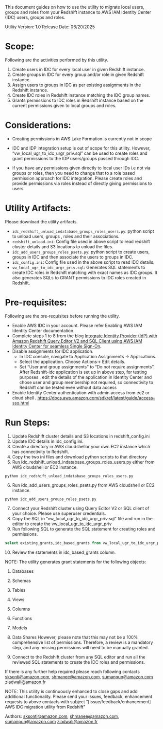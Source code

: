 
This document guides on how to use the utility to migrate local users, groups and roles from your Redshift instance to AWS IAM Identity Center (IDC) users, groups and roles.

Utility Version: 1.0
Release Date: 06/20/2025

# Scope:
Following are the activities performed by this utility.

1. Create users in IDC for every local user in given Redshift instance.
2. Create groups in IDC for every group and/or role in given Redshift instance.
3. Assign users to groups in IDC as per existing assignments in the Redshift instance.
4. Create IDC roles in Redshift instance matching the IDC group names.  
5. Grants permissions to IDC roles in Redshift instance based on the current permissions given to local groups and roles.


# Considerations:

* Creating permissions in AWS Lake Formation is currently not in scope
* IDC and IDP integration setup is out of scope for this utility.  However, “vw_local_ugr_to_idc_urgr_priv.sql” can be used to create roles and grant permissions to the IDP users/groups passed through IDC.
    
* If you have any permissions given directly to local user IDs i.e not via groups or roles, then you need to change that to a role based permission approach for IDC integration.  Please create roles and provide permissions via roles instead of directly giving permissions to users.


# Utility Artifacts:

Please download the utility artifacts.

* `idc_redshift_unload_indatabase_groups_roles_users.py`:  python script to unload users, groups , roles and their associations.
* `redshift_unload.ini`: Config file used in above script to read redshift cluster details and S3 locations to unload the files.
* `idc_add_users_groups_roles_psets.py`: python script to create users, groups in IDC and then associate the users to groups in IDC.
* `idc_config.ini`: Config file used in the above script to read IDC details.
* `vw_local_ugr_to_idc_urgr_priv.sql`: Generates SQL statements to create IDC roles in Redshift matching with exact names as IDC groups.  It also generates SQLs to GRANT permissions to IDC roles created in Redshift.



# Pre-requisites:
Following are the pre-requisites before running the utility.

* Enable AWS IDC in your account.  Please refer Enabling AWS IAM Identity Center documentation.
* Complete steps 1 to 8 from the blog [Integrate Identity Provider (IdP) with Amazon Redshift Query Editor V2 and SQL Client using AWS IAM Identity Center for seamless Single Sign-On](https://aws.amazon.com/blogs/big-data/integrate-identity-provider-idp-with-amazon-redshift-query-editor-v2-and-sql-client-using-aws-iam-identity-center-for-seamless-single-sign-on/).
* Disable assignments for IDC application.
    * In IDC console, navigate to Application Assignments → Applications.
    * Select the application.  Choose Actions→ Edit details.
    * Set “User and group assignments” to “Do not require assignments”. After Redshift-idc application is set up in above step, for testing purposes , edit the details of the  application in Identity Center and chose user and group membership not required, so connectivity to Redshift can be tested even without data access
* Enable Identity Center authentication with admin access from ec2 or cloud shell . https://docs.aws.amazon.com/sdkref/latest/guide/access-sso.html




# Run Steps:


1. Update Redshift cluster details and S3 locations in redshift_config.ini
2. Update IDC details in idc_config.ini.  
3. Create a directory in AWS cloudshellor your own EC2 instance which has connectivity to Redshift.
4. Copy the two ini files and download python scripts to that directory
5. Run idc_redshift_unload_indatabase_groups_roles_users.py either from AWS cloudshell or EC2 instance.


```
python idc_redshift_unload_indatabase_groups_roles_users.py
```


6. Run idc_add_users_groups_roles_psets.py from AWS cloudshell or EC2 instance.

```
python idc_add_users_groups_roles_psets.py
```

7. Connect your Redshift cluster using Query Editor V2 or SQL client of your choice.  Please use superuser credentials.
8. Copy the SQL in “vw_local_ugr_to_idc_urgr_priv.sql” file and run in the editor to create the vw_local_ugr_to_idc_urgr_priv
9. Run following SQL to generate the SQL statement for creating roles and permissions.

```sql
select existing_grants,idc_based_grants from vw_local_ugr_to_idc_urgr_priv;
```

10. Review the statements in idc_based_grants column.  

NOTE: The utility generates grant statements for the following objects:
1. Databases
2. Schemas
3. Tables
4. Views
5. Columns
6. Functions
7. Models
8. Data Shares
However, please note that this may not be a 100% comprehensive list of permissions. Therefore, a review is a mandatory step, and any missing permissions will need to be manually granted.

11. Connect to the Redshift cluster from any SQL editor and run all the reviewed SQL statements to create the IDC roles and permissions.


If there is any further help required please reach following contacts
sksonti@amazon.com, shmanee@amazon.com, sumanpun@amazon.com ziadwali@amazon.fr

NOTE: This utility is continuously enhanced to close gaps and add additional functionality.  Please send your issues, feedback, enhancement requests to above contacts with subject “[issue/feedback/enhancement] AWS IDC migration utility from Redshift”


Authors: sksonti@amazon.com, shmanee@amazon.com, sumanpun@amazon.com ziadwali@amazon.fr

